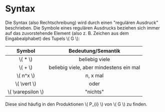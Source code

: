 # Syntax

Die Syntax (also Rechtschreibung) wird durch einen "regulären Ausdruck" beschrieben. Die
Symbole eines regulären Ausdrucks beziehen sich immer auf das zuvorstehende Element (also 
z. B. Zeichen aus dem Eingabealphabet) des Tupels \\( G \\):

| Symbol | Bedeutung/Semantik |
| :-: | :-: |
| \\( * \\) | beliebig viele |
| \\( + \\) | beliebig viele, aber mindestens ein mal |
| \\( n^x \\) | n, x mal |
| \\( \vert \\) | oder |
| \\( \varepsilon \\) | "nichts" |

Diese sind häufig in den Produktionen \\( P_{i} \\) von \\( G \\) zu finden.

